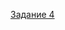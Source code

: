 [Задание 4](https://docs.google.com/spreadsheets/d/18Z0glqG3AbxRQ0tCRHSfpq1gSZY4XrP23R1h1owiu5g/edit?usp=sharing)
